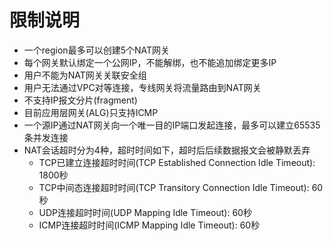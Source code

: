 # 限制说明

- 一个region最多可以创建5个NAT网关
- 每个网关默认绑定一个公网IP，不能解绑，也不能追加绑定更多IP
- 用户不能为NAT网关关联安全组
- 用户无法通过VPC对等连接，专线网关将流量路由到NAT网关
- 不支持IP报文分片(fragment)
- 目前应用层网关(ALG)只支持ICMP
- 一个源IP通过NAT网关向一个唯一目的IP端口发起连接，最多可以建立65535条并发连接
- NAT会话超时分为4种，超时时间如下，超时后后续数据报文会被静默丢弃
  - TCP已建立连接超时时间(TCP Established Connection Idle Timeout): 1800秒
  - TCP中间态连接超时时间(TCP Transitory Connection Idle Timeout): 60秒
  - UDP连接超时时间(UDP Mapping Idle Timeout): 60秒
  - ICMP连接超时时间(ICMP Mapping Idle Timeout): 60秒
